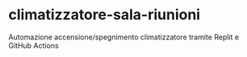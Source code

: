 # climatizzatore-sala-riunioni
Automazione accensione/spegnimento climatizzatore tramite Replit e GitHub Actions 

